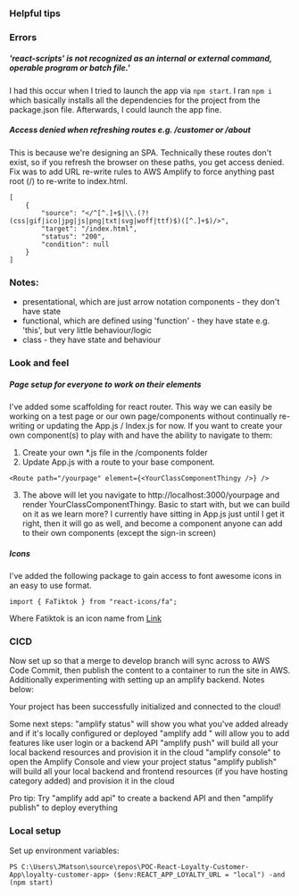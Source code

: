 ### Helpful tips
### Errors 

##### 'react-scripts' is not recognized as an internal or external command, operable program or batch file.'
I had this occur when I tried to launch the app via `npm start`. I ran `npm i` which basically installs all the dependencies for the project
from the package.json file. Afterwards, I could launch the app fine. 

##### Access denied when refreshing routes e.g. /customer or /about
This is because we're designing an SPA. Technically these routes don't exist, so if you refresh the browser on these paths, you
get access denied. Fix was to add URL re-write rules to AWS Amplify to force anything past root (/) to re-write to index.html. 

```
[
    {
        "source": "</^[^.]+$|\\.(?!(css|gif|ico|jpg|js|png|txt|svg|woff|ttf)$)([^.]+$)/>",
        "target": "/index.html",
        "status": "200",
        "condition": null
    }
]
```

### Notes: 
- presentational, which are just arrow notation components - they don't have state
- functional, which are defined using 'function' - they have state e.g. 'this', but very little behaviour/logic
- class - they have state and behaviour



### Look and feel

##### Page setup for everyone to work on their elements
I've added some scaffolding for react router. This way we can easily be working on a test page or
our own page/components without continually re-writing or updating the App.js / Index.js for now. If you want to create your own component(s) to play with and have the ability to navigate to them: 
1. Create your own *.js file in the /components folder
2. Update App.js with a route to your base component. 

```
<Route path="/yourpage" element={<YourClassComponentThingy />} />
```
3. The above will let you navigate to http://localhost:3000/yourpage and render YourClassComponentThingy. Basic to start with, but we can build on it as we learn more? I currently have <Navigation /> sitting in App.js just until I get it right, then it will go 
as well, and become a component anyone can add to their own components (except the sign-in screen)

##### Icons
I've added the following package to gain access to font awesome icons in 
an easy to use format. 
```
import { FaTiktok } from "react-icons/fa";
```
Where Fatiktok is an icon name from [Link](https://react-icons.github.io/react-icons/icons?name=fa)

### CICD
Now set up so that a merge to develop branch will sync across to AWS Code Commit, then publish the content to a container to run the site in AWS. Additionally experimenting with setting up an amplify backend. Notes below: 

Your project has been successfully initialized and connected to the cloud!

Some next steps:
"amplify status" will show you what you've added already and if it's locally configured or deployed
"amplify add <category>" will allow you to add features like user login or a backend API
"amplify push" will build all your local backend resources and provision it in the cloud
"amplify console" to open the Amplify Console and view your project status
"amplify publish" will build all your local backend and frontend resources (if you have hosting category added) and provision it in the cloud

Pro tip:
Try "amplify add api" to create a backend API and then "amplify publish" to deploy everything

### Local setup
Set up environment variables: 
```
PS C:\Users\JMatson\source\repos\POC-React-Loyalty-Customer-App\loyalty-customer-app> ($env:REACT_APP_LOYALTY_URL = "local") -and (npm start)
```